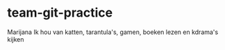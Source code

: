 # team-git-practice

Marijana
Ik hou van katten, tarantula's, gamen, boeken lezen en kdrama's kijken